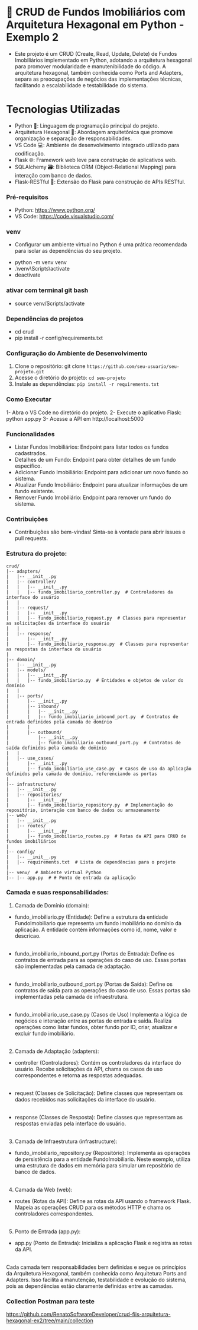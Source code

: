 # 🏡 CRUD de Fundos Imobiliários com Arquitetura Hexagonal em Python - Exemplo 2

- Este projeto é um CRUD (Create, Read, Update, Delete) de Fundos Imobiliários implementado em Python, adotando a arquitetura hexagonal para promover modularidade e manutenibilidade do código. A arquitetura hexagonal, também conhecida como Ports and Adapters, separa as preocupações de negócios das implementações técnicas, facilitando a escalabilidade e testabilidade do sistema.

# Tecnologias Utilizadas
* Python 🐍: Linguagem de programação principal do projeto.
* Arquitetura Hexagonal 🔺: Abordagem arquitetônica que promove organização e separação de responsabilidades.
* VS Code 💻: Ambiente de desenvolvimento integrado utilizado para codificação.
* Flask 🌐: Framework web leve para construção de aplicativos web.
* SQLAlchemy 🗃️: Biblioteca ORM (Object-Relational Mapping) para interação com banco de dados.
* Flask-RESTful 🚀: Extensão do Flask para construção de APIs RESTful.

### Pré-requisitos
- Python: https://www.python.org/
- VS Code: https://code.visualstudio.com/

### venv
- Configurar um ambiente virtual no Python é uma prática recomendada para isolar as dependências do seu projeto.

* python -m venv venv
* .\venv\Scripts\activate
* deactivate
### ativar com terminal git bash
* source venv/Scripts/activate 


###  Dependências do projetos 
- cd crud
- pip install -r config/requirements.txt

### Configuração do Ambiente de Desenvolvimento
1. Clone o repositório: git clone ```https://github.com/seu-usuario/seu-projeto.git```
2. Acesse o diretório do projeto: ```cd seu-projeto```
3. Instale as dependências: ```pip install -r requirements.txt ```
### Como Executar
1- Abra o VS Code no diretório do projeto.
2- Execute o aplicativo Flask: python app.py
3- Acesse a API em http://localhost:5000
### Funcionalidades
- Listar Fundos Imobiliários: Endpoint para listar todos os fundos cadastrados.
- Detalhes de um Fundo: Endpoint para obter detalhes de um fundo específico.
- Adicionar Fundo Imobiliário: Endpoint para adicionar um novo fundo ao sistema.
- Atualizar Fundo Imobiliário: Endpoint para atualizar informações de um fundo existente.
- Remover Fundo Imobiliário: Endpoint para remover um fundo do sistema.

### Contribuições
- Contribuições são bem-vindas! Sinta-se à vontade para abrir issues e pull requests.

### Estrutura do projeto:

```
crud/
|-- adapters/
|   |-- __init__.py
|   |-- controller/
|   |   |-- __init__.py
|   |   |-- fundo_imobiliario_controller.py  # Controladores da interface do usuário
|   |
|   |-- request/
|   |   |-- __init__.py
|   |   |-- fundo_imobiliario_request.py  # Classes para representar as solicitações da interface do usuário
|   |
|   |-- response/
|       |-- __init__.py
|       |-- fundo_imobiliario_response.py  # Classes para representar as respostas da interface do usuário
|
|-- domain/
|   |-- __init__.py
|   |-- models/
|   |   |-- __init__.py
|   |   |-- fundo_imobiliario.py  # Entidades e objetos de valor do domínio
|   |
|   |-- ports/
|       |-- __init__.py
|       |-- inbound/
|       |   |-- __init__.py
|       |   |-- fundo_imobiliario_inbound_port.py  # Contratos de entrada definidos pela camada de domínio
|       |
|       |-- outbound/
|           |-- __init__.py
|           |-- fundo_imobiliario_outbound_port.py  # Contratos de saída definidos pela camada de domínio
|   |
|   |-- use_cases/
|       |-- __init__.py
|       |-- fundo_imobiliario_use_case.py  # Casos de uso da aplicação definidos pela camada de domínio, referenciando as portas
|
|-- infrastructure/
|   |-- __init__.py
|   |-- repositories/
|       |-- __init__.py
|       |-- fundo_imobiliario_repository.py  # Implementação do repositório, interação com banco de dados ou armazenamento
|-- web/
|   |-- __init__.py
|   |-- routes/
|       |-- __init__.py
|       |-- fundo_imobiliario_routes.py  # Rotas da API para CRUD de fundos imobiliários
|
|-- config/
|   |-- __init__.py
|   |-- requirements.txt  # Lista de dependências para o projeto
|
|-- venv/  # Ambiente virtual Python
|-- |-- app.py  # # Ponto de entrada da aplicação
```

### Camada e suas responsabilidades:
1. Camada de Domínio (domain):

- fundo_imobiliario.py (Entidade): Define a estrutura da entidade FundoImobiliario que representa um fundo imobiliário no domínio da aplicação. A entidade contém informações como id, nome, valor e descricao.</br></br>

- fundo_imobiliario_inbound_port.py
(Portas de Entrada): Define os contratos de entrada para as operações do caso de uso. Essas portas são implementadas pela camada de adaptação.</br></br>

- fundo_imobiliario_outbound_port.py 
(Portas de Saída): Define os contratos de saída para as operações do caso de uso. Essas portas são implementadas pela camada de infraestrutura. </br></br>

- fundo_imobiliario_use_case.py (Casos de Uso)
Implementa a lógica de negócios e interação entre as portas de entrada e saída. Realiza operações como listar fundos, obter fundo por ID, criar, atualizar e excluir fundo imobiliário.</br></br>

2. Camada de Adaptação (adapters):
- controller (Controladores): Contém os controladores da interface do usuário. Recebe solicitações da API, chama os casos de uso correspondentes e retorna as respostas adequadas.</br></br>

- request (Classes de Solicitação): Define classes que representam os dados recebidos nas solicitações da interface do usuário.</br></br>

- response (Classes de Resposta): Define classes que representam as respostas enviadas pela interface do usuário.</br></br>

3. Camada de Infraestrutura (infrastructure):
- fundo_imobiliario_repository.py (Repositório): Implementa as operações de persistência para a entidade FundoImobiliario. Neste exemplo, utiliza uma estrutura de dados em memória para simular um repositório de banco de dados.</br></br>

4. Camada da Web (web): 
- routes (Rotas da API): Define as rotas da API usando o framework Flask. Mapeia as operações CRUD para os métodos HTTP e chama os controladores correspondentes. </br></br>

5. Ponto de Entrada (app.py):
- app.py (Ponto de Entrada): Inicializa a aplicação Flask e registra as rotas da API. </br></br>

Cada camada tem responsabilidades bem definidas e segue os princípios da Arquitetura Hexagonal, também conhecida como Arquitetura Ports and Adapters. 
Isso facilita a manutenção, testabilidade e evolução do sistema, pois as dependências estão claramente definidas entre as camadas.

### Collection Postman para teste
https://github.com/RenatoSoftwareDeveloper/crud-fiis-arquitetura-hexagonal-ex2/tree/main/collection
